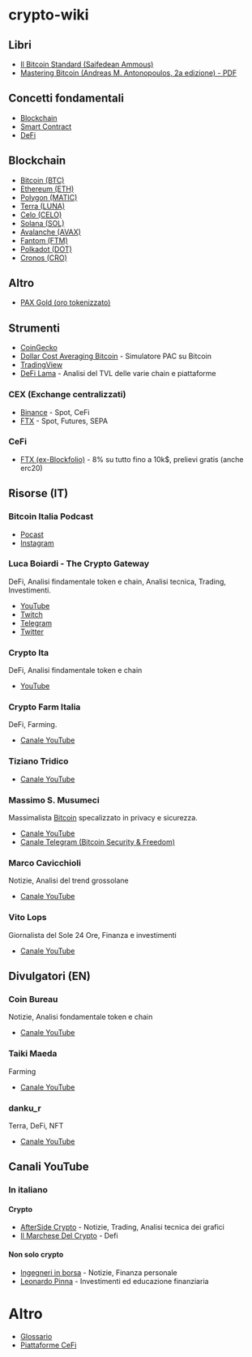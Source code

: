 # crypto-wiki

## Libri

- [Il Bitcoin Standard (Saifedean Ammous)](https://shop.usemlab.com/home/85-the-bitcoin-standard-edizione-italiana.html)
- [Mastering Bitcoin (Andreas M. Antonopoulos, 2a edizione) - PDF](https://riccardomasutti.com/Mastering%20Bitcoin%20-%20Traduzione%20italiana%20della%20guida%20completa%20al%20mondo%20di%20bitcoin%20e%20della%20blockchain.pdf)

## Concetti fondamentali

- [Blockchain](Blockchain.md)
- [Smart Contract](Smart%20Contract.md)
- [DeFi](DeFi.md)

## Blockchain

- [Bitcoin (BTC)](Bitcoin.md)
- [Ethereum (ETH)](Ethereum.md)
- [Polygon (MATIC)](Polygon.md)
- [Terra (LUNA)](Terra.md)
- [Celo (CELO)](Celo.md)
- [Solana (SOL)](Solana.md)
- [Avalanche (AVAX)](Avalanche.md)
- [Fantom (FTM)](Fantom.md)
- [Polkadot (DOT)](Polkadot.md)
- [Cronos (CRO)](Cronos.md)

## Altro

- [PAX Gold (oro tokenizzato)](PAXG.md)

## Strumenti

- [CoinGecko](https://www.coingecko.com/it)
- [Dollar Cost Averaging Bitcoin](https://dcabtc.com/) - Simulatore PAC su Bitcoin
- [TradingView](https://it.tradingview.com/gopro/?share_your_love=flocca)
- [DeFi Lama](https://defillama.com/) - Analisi del TVL delle varie chain e piattaforme

### CEX (Exchange centralizzati)

- [Binance](https://accounts.binance.com/it/register?ref=Y5H8ZS0W) - Spot, CeFi
- [FTX](https://ftx.com/#a=flocca) - Spot, Futures, SEPA

### CeFi

- [FTX (ex-Blockfolio)](https://link.blockfolio.com/9dzp/47a6cbcb) - 8% su tutto fino a 10k$, prelievi gratis (anche erc20)

## Risorse (IT)

### Bitcoin Italia Podcast

- [Pocast](https://podcasts.apple.com/it/podcast/bitcoin-italia-podcast/id1448127905)
- [Instagram](https://www.instagram.com/bip_show/?utm_medium=copy_link)

### Luca Boiardi - The Crypto Gateway

DeFi, Analisi findamentale token e chain, Analisi tecnica, Trading, Investimenti.

- [YouTube](https://www.youtube.com/c/TheCryptoGatewayInvestireinCriptovaluteOfficial)
- [Twitch](https://www.twitch.tv/thecryptogateway)
- [Telegram](https://t.me/TheCryptoGateway)
- [Twitter](https://twitter.com/crypto_gateway)

### Crypto Ita

DeFi, Analisi findamentale token e chain

- [YouTube](https://www.youtube.com/c/CryptoIta)

### Crypto Farm Italia

DeFi, Farming.

- [Canale YouTube](https://www.youtube.com/channel/UCaBxOlEJ8W0G094bNOhshgg)

### Tiziano Tridico

- [Canale YouTube](https://www.youtube.com/channel/UCY3TW6Oj67m6su5oiE80LwA)

### Massimo S. Musumeci

Massimalista [Bitcoin](Bitcoin.md) specalizzato in privacy e sicurezza.

- [Canale YouTube](https://www.youtube.com/channel/UCOdy5vf94hkpIKQ0RVu0S2Q)
- [Canale Telegram (Bitcoin Security & Freedom)](https://t.me/BitcoinSecPriv)

### Marco Cavicchioli

Notizie, Analisi del trend grossolane

- [Canale YouTube](https://www.youtube.com/c/MarcocavicchioliIt)

### Vito Lops

Giornalista del Sole 24 Ore, Finanza e investimenti

- [Canale YouTube](https://www.youtube.com/user/vitoclaps)

## Divulgatori (EN)

### Coin Bureau

Notizie, Analisi fondamentale token e chain

- [Canale YouTube](https://www.youtube.com/c/CoinBureau)

### Taiki Maeda

Farming

- [Canale YouTube](https://www.youtube.com/user/TheTaikster)

### danku_r

Terra, DeFi, NFT

- [Canale YouTube](https://www.youtube.com/c/dankur)

## Canali YouTube

### In italiano

#### Crypto

- [AfterSide Crypto](https://www.youtube.com/c/AfterSideCrypto) - Notizie, Trading, Analisi tecnica dei grafici
- [Il Marchese Del Crypto](https://www.youtube.com/c/IlMarcheseDelCrypto) - Defi

#### Non solo crypto

- [Ingegneri in borsa](https://www.youtube.com/c/Ingegneriinborsa) - Notizie, Finanza personale
- [Leonardo Pinna](https://www.youtube.com/c/LeonardoPinna) - Investimenti ed educazione finanziaria

# Altro

- [Glossario](Glossario.md)
- [Piattaforme CeFi](CeFi.md)
